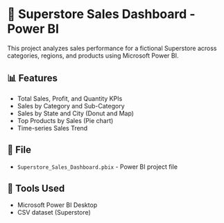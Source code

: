 # 🧠 Superstore Sales Dashboard - Power BI

This project analyzes sales performance for a fictional Superstore across categories, regions, and products using Microsoft Power BI.

## 📊 Features
- Total Sales, Profit, and Quantity KPIs
- Sales by Category and Sub-Category
- Sales by State and City (Donut and Map)
- Top Products by Sales (Pie chart)
- Time-series Sales Trend

## 📁 File
- `Superstore_Sales_Dashboard.pbix` - Power BI project file

## 🚀 Tools Used
- Microsoft Power BI Desktop
- CSV dataset (Superstore)



